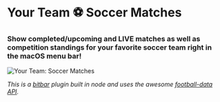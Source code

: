 # Your Team ⚽️ Soccer Matches 

### Show completed/upcoming and LIVE matches as well as competition standings for your favorite soccer team right in the macOS menu bar!

![Your Team: Soccer Matches](https://raw.githubusercontent.com/tsturtz/your-team-soccer-matches/master/your-team-soccer-matches.jpg)

_This is a [bitbar](https://getbitbar.com/) plugin built in node and uses the awesome [football-data API](https://www.football-data.org/)._
